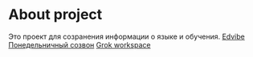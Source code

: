 # About project

Это проект для созранения информации о языке и обучения.
[Edvibe](https://edvibe.com/login)
[Понедельничный созвон](https://meet.google.com/knx-yfpu-zjb)
[Grok workspace](https://grok.com/workspace/b3550cd1-93b5-4de4-806f-d6f0bf774cc7)